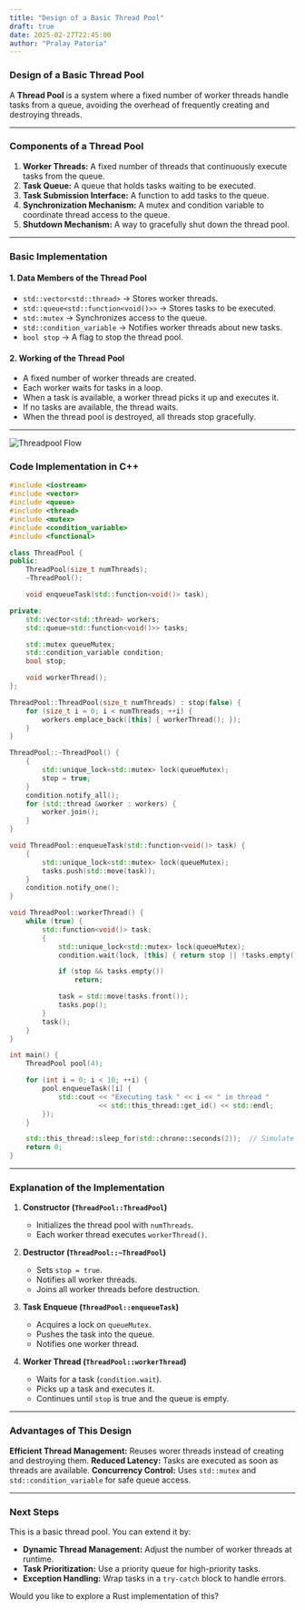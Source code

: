 ```yaml
---
title: "Design of a Basic Thread Pool"
draft: true
date: 2025-02-27T22:45:00
author: "Pralay Patoria"
---
```

### **Design of a Basic Thread Pool**  

A **Thread Pool** is a system where a fixed number of worker threads handle tasks from a queue, avoiding the overhead of frequently creating and destroying threads.

---

### **Components of a Thread Pool**

1. **Worker Threads:** A fixed number of threads that continuously execute tasks from the queue.
2. **Task Queue:** A queue that holds tasks waiting to be executed.
3. **Task Submission Interface:** A function to add tasks to the queue.
4. **Synchronization Mechanism:** A mutex and condition variable to coordinate thread access to the queue.
5. **Shutdown Mechanism:** A way to gracefully shut down the thread pool.  

---

### **Basic Implementation**

#### **1. Data Members of the Thread Pool**
- `std::vector<std::thread>` → Stores worker threads.
- `std::queue<std::function<void()>>` → Stores tasks to be executed.
- `std::mutex` → Synchronizes access to the queue.
- `std::condition_variable` → Notifies worker threads about new tasks.
- `bool stop` → A flag to stop the thread pool.  

#### **2. Working of the Thread Pool**
- A fixed number of worker threads are created.
- Each worker waits for tasks in a loop.
- When a task is available, a worker thread picks it up and executes it.
- If no tasks are available, the thread waits.
- When the thread pool is destroyed, all threads stop gracefully.  

---

<!--
``` plantuml
@startuml
start

 :Array of Threads;
    note right: Spawns with workerThread function, ideally number of cores.
    :Queue of Tasks;

    note right
      Tasks are functors or std::function, dequeued by workerThreads and invoked.
    end note
:Initialize ThreadPool;
:Spawn Worker Threads (using Array of Threads above);

fork
    partition "Client Thread" {
        :Create Task;
        :Acquire lock on task queue;
        :Push task into queue;
        :Release lock;
        :Notify one waiting worker thread (condition.notify_one);
    }
fork again
    partition "Worker Thread" {
        repeat
            :Wait for a task;
             note right
               Wait until Notified via condition.notify_one() or condition.notify_all().  
                 (1) Reacquires lock   
                 (2) Check Condition to proceed:
                     EITHER 
                         stop flag is true (shutdown signal),  
                     OR     
                         tasks queue is not empty (work available).  
             end note



            if (stop && task queue is empty?) then (yes)
                :Exit thread;
                stop
            else (no)
                :Acquire lock on task queue;
                :Pop task;
                :Release lock;
                :Execute task;
            endif
        repeat while (ThreadPool is active)
    }
end fork
@enduml
```
-->


![Threadpool Flow](/diagrams/threadpool.png)

### **Code Implementation in C++**
```cpp
#include <iostream>
#include <vector>
#include <queue>
#include <thread>
#include <mutex>
#include <condition_variable>
#include <functional>

class ThreadPool {
public:
    ThreadPool(size_t numThreads);
    ~ThreadPool();

    void enqueueTask(std::function<void()> task);

private:
    std::vector<std::thread> workers;
    std::queue<std::function<void()>> tasks;

    std::mutex queueMutex;
    std::condition_variable condition;
    bool stop;

    void workerThread();
};

ThreadPool::ThreadPool(size_t numThreads) : stop(false) {
    for (size_t i = 0; i < numThreads; ++i) {
        workers.emplace_back([this] { workerThread(); });
    }
}

ThreadPool::~ThreadPool() {
    {
        std::unique_lock<std::mutex> lock(queueMutex);
        stop = true;
    }
    condition.notify_all();
    for (std::thread &worker : workers) {
        worker.join();
    }
}

void ThreadPool::enqueueTask(std::function<void()> task) {
    {
        std::unique_lock<std::mutex> lock(queueMutex);
        tasks.push(std::move(task));
    }
    condition.notify_one();
}

void ThreadPool::workerThread() {
    while (true) {
        std::function<void()> task;
        {
            std::unique_lock<std::mutex> lock(queueMutex);
            condition.wait(lock, [this] { return stop || !tasks.empty(); });

            if (stop && tasks.empty())
                return;

            task = std::move(tasks.front());
            tasks.pop();
        }
        task();
    }
}

int main() {
    ThreadPool pool(4);

    for (int i = 0; i < 10; ++i) {
        pool.enqueueTask([i] {
            std::cout << "Executing task " << i << " in thread " 
                      << std::this_thread::get_id() << std::endl;
        });
    }

    std::this_thread::sleep_for(std::chrono::seconds(2));  // Simulate work
    return 0;
}
```

---

### **Explanation of the Implementation**
1. **Constructor (`ThreadPool::ThreadPool`)**
   - Initializes the thread pool with `numThreads`.
   - Each worker thread executes `workerThread()`. 

2. **Destructor (`ThreadPool::~ThreadPool`)**
   - Sets `stop = true`.
   - Notifies all worker threads.
   - Joins all worker threads before destruction.  

3. **Task Enqueue (`ThreadPool::enqueueTask`)**
   - Acquires a lock on `queueMutex`.
   - Pushes the task into the queue.
   - Notifies one worker thread.

4. **Worker Thread (`ThreadPool::workerThread`)**
   - Waits for a task (`condition.wait`).
   - Picks up a task and executes it.
   - Continues until `stop` is true and the queue is empty.

---

### **Advantages of This Design**
 **Efficient Thread Management:** Reuses worer threads instead of creating and destroying them.
 **Reduced Latency:** Tasks are executed as soon as threads are available.
 **Concurrency Control:** Uses `std::mutex` and `std::condition_variable` for safe queue access.

---

### **Next Steps**
This is a basic thread pool. You can extend it by:
- **Dynamic Thread Management:** Adjust the number of worker threads at runtime.
- **Task Prioritization:** Use a priority queue for high-priority tasks.
- **Exception Handling:** Wrap tasks in a `try-catch` block to handle errors.  

Would you like to explore a Rust implementation of this? 
